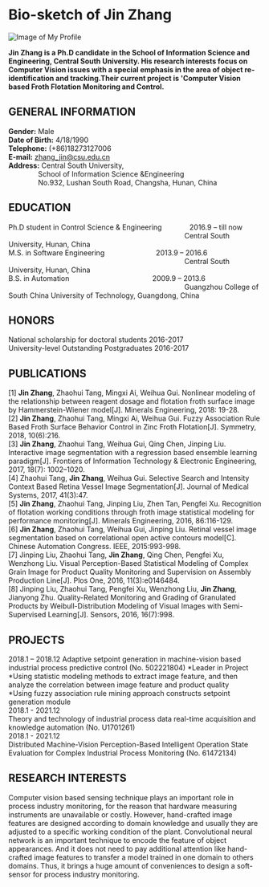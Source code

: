 # Bio-sketch of Jin Zhang

![Image of My Profile](https://JinCSU.github.io/Jin-Zhang.github.io/photo.jpg)


**Jin Zhang is a Ph.D candidate in the School of Information Science and Engineering, Central South University. His research interests focus on Computer Vision issues with a special emphasis in the area of object re-identification and tracking.Their current project is 'Computer Vision based Froth Flotation Monitoring and Control.**

## GENERAL INFORMATION
**Gender:** Male  
**Date of Birth:** 4/18/1990  
**Telephone:** (+86)18273127006  
**E-mail:** zhang_jin@csu.edu.cn  
**Address:** Central South University,  
&#160;&#160;&#160;&#160;&#160;&#160;&#160;&#160;&#160;&#160;&#160;&#160;&#160;&#160;                                    School of Information Science &Engineering  
&#160;&#160;&#160;&#160;&#160;&#160;&#160;&#160;&#160;&#160;&#160;&#160;&#160;&#160;                                   No.932, Lushan South Road, Changsha, Hunan, China  


## EDUCATION
Ph.D student in Control Science & Engineering                     &#160;&#160;&#160;&#160;&#160;&#160;&#160;&#160;&#160;&#160;&#160;&#160;                                                2016.9 – till now  
&#160;&#160;&#160;&#160;&#160;&#160;&#160;&#160;&#160;&#160;&#160;&#160;&#160;&#160;&#160;&#160;&#160;&#160;&#160;&#160;&#160;&#160;&#160;&#160;&#160;&#160;&#160;&#160;&#160;&#160;&#160;&#160;&#160;&#160;&#160;&#160;&#160;&#160;&#160;&#160;&#160;&#160;&#160;&#160;&#160;&#160;&#160;&#160;&#160;&#160;&#160;&#160;&#160;&#160;&#160;&#160;&#160;&#160;&#160;&#160;&#160;&#160;&#160;&#160;&#160;&#160;&#160;&#160;&#160;&#160;&#160;&#160;&#160;&#160;&#160;&#160;&#160;&#160;&#160;&#160;&#160;&#160;&#160;&#160;&#160;&#160;&#160;&#160;                                                                                           Central South University, Hunan, China  
M.S. in Software Engineering                                                  &#160;&#160;&#160;&#160;&#160;&#160;&#160;&#160;&#160;&#160;&#160;&#160;&#160;&#160;&#160;&#160;&#160;&#160;&#160;&#160;&#160;&#160;&#160;&#160;               2013.9 – 2016.6   
&#160;&#160;&#160;&#160;&#160;&#160;&#160;&#160;&#160;&#160;&#160;&#160;&#160;&#160;&#160;&#160;&#160;&#160;&#160;&#160;&#160;&#160;&#160;&#160;&#160;&#160;&#160;&#160;&#160;&#160;&#160;&#160;&#160;&#160;&#160;&#160;&#160;&#160;&#160;&#160;&#160;&#160;&#160;&#160;&#160;&#160;&#160;&#160;&#160;&#160;&#160;&#160;&#160;&#160;&#160;&#160;&#160;&#160;&#160;&#160;&#160;&#160;&#160;&#160;&#160;&#160;&#160;&#160;&#160;&#160;&#160;&#160;&#160;&#160;&#160;&#160;&#160;&#160;&#160;&#160;&#160;&#160;&#160;&#160;&#160;&#160;&#160;&#160;                                                                                           Central South University, Hunan, China  
B.S. in Automation                                                &#160;&#160;&#160;&#160;&#160;&#160;&#160;&#160;&#160;&#160;&#160;&#160;&#160;&#160;&#160;&#160;&#160;&#160;&#160;&#160;&#160;&#160;&#160;&#160;&#160;&#160;&#160;&#160;&#160;&#160;&#160;&#160;&#160;&#160;&#160;&#160;&#160;&#160;&#160;&#160;     2009.9 – 2013.6  
&#160;&#160;&#160;&#160;&#160;&#160;&#160;&#160;&#160;&#160;&#160;&#160;&#160;&#160;&#160;&#160;&#160;&#160;&#160;&#160;&#160;&#160;&#160;&#160;&#160;&#160;&#160;&#160;&#160;&#160;&#160;&#160;&#160;&#160;&#160;&#160;&#160;&#160;&#160;&#160;&#160;&#160;&#160;&#160;&#160;&#160;&#160;&#160;&#160;&#160;&#160;&#160;&#160;&#160;&#160;&#160;&#160;&#160;&#160;&#160;&#160;&#160;&#160;&#160;&#160;&#160;&#160;&#160;&#160;&#160;&#160;&#160;&#160;&#160;&#160;&#160;&#160;&#160;&#160;&#160;&#160;&#160;&#160;&#160;&#160;&#160;&#160;&#160;                                                                                          Guangzhou College of South China University of Technology, Guangdong, China  

## HONORS
National scholarship for doctoral students						2016-2017  
University-level Outstanding Postgraduates						2016-2017  

## PUBLICATIONS
[1] **Jin Zhang**, Zhaohui Tang, Mingxi Ai, Weihua Gui. Nonlinear modeling of the relationship between reagent dosage and flotation froth surface image by Hammerstein-Wiener model[J]. Minerals Engineering, 2018: 19-28.  
[2] **Jin Zhang**, Zhaohui Tang, Mingxi Ai, Weihua Gui. Fuzzy Association Rule Based Froth Surface Behavior Control in Zinc Froth Flotation[J]. Symmetry, 2018, 10(6):216.  
[3] **Jin Zhang**, Zhaohui Tang, Weihua Gui, Qing Chen, Jinping Liu. Interactive image segmentation with a regression based ensemble learning paradigm[J]. Frontiers of Information Technology & Electronic Engineering, 2017, 18(7): 1002–1020.  
[4] Zhaohui Tang, **Jin Zhang**, Weihua Gui. Selective Search and Intensity Context Based Retina Vessel Image Segmentation[J]. Journal of Medical Systems, 2017, 41(3):47.  
[5] **Jin Zhang**, Zhaohui Tang, Jinping Liu, Zhen Tan, Pengfei Xu. Recognition of flotation working conditions through froth image statistical modeling for performance monitoring[J]. Minerals Engineering, 2016, 86:116-129.  
[6] **Jin Zhang**, Zhaohui Tang, Weihua Gui, Jinping Liu. Retinal vessel image segmentation based on correlational open active contours model[C]. Chinese Automation Congress. IEEE, 2015:993-998.  
[7] Jinping Liu, Zhaohui Tang, **Jin Zhang**, Qing Chen, Pengfei Xu, Wenzhong Liu. Visual Perception-Based Statistical Modeling of Complex Grain Image for Product Quality Monitoring and Supervision on Assembly Production Line[J]. Plos One, 2016, 11(3):e0146484.  
[8] Jinping Liu, Zhaohui Tang, Pengfei Xu, Wenzhong Liu, **Jin Zhang**, Jianyong Zhu. Quality-Related Monitoring and Grading of Granulated Products by Weibull-Distribution Modeling of Visual Images with Semi-Supervised Learning[J]. Sensors, 2016, 16(7):998.  

## PROJECTS
2018.1 – 2018.12
Adaptive setpoint generation in machine-vision based industrial process predictive control (No. 502221804)
  *Leader in Project  
  *Using statistic modeling methods to extract image feature, and then analyze the correlation between image feature and product quality  
  *Using fuzzy association rule mining approach constructs setpoint generation module  
2018.1 - 2021.12  
Theory and technology of industrial process data real-time acquisition and knowledge automation (No. U1701261)  
2018.1 - 2021.12  
Distributed Machine-Vision Perception-Based Intelligent Operation State Evaluation for Complex Industrial Process Monitoring (No. 61472134)  

## RESEARCH INTERESTS
Computer vision based sensing technique plays an important role in process industry monitoring, for the reason that hardware measuring instruments are unavailable or costly. However, hand-crafted image features are designed according to domain knowledge and usually they are adjusted to a specific working condition of the plant. Convolutional neural network is an important technique to encode the feature of object appearances. And it does not need to pay additional attention like hand-crafted image features to transfer a model trained in one domain to others domains. Thus, it brings a huge amount of conveniences to design a soft-sensor for process industry monitoring.
